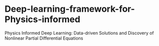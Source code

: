 # Deep-learning-framework-for-Physics-informed
Physics Informed Deep Learning: Data-driven Solutions and Discovery of Nonlinear Partial Differential Equations 
